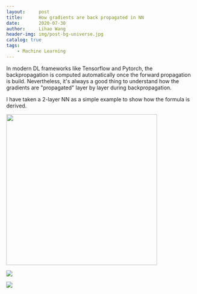 ```yaml
---
layout:     post
title:      How gradients are back propagated in NN
date:       2020-07-30
author:     Lihao Wang
header-img: img/post-bg-universe.jpg
catalog: true
tags:
    - Machine Learning
---
```




In modern DL frameworks like Tensorflow and Pytorch, the backpropagation is computed automatically once the forward propagation is build. Nevertheless, it's always a good thing to understand how the gradients are "propagated" layer by layer during backpropagation.

I have taken a 2-layer NN as a simple example to show how the formula is derived.

<img src="https://i.postimg.cc/Xv10F1Tb/Deepin-Capture-cran-zone-de-s-lection-20200730120631.png" style="width:400px;">

![](https://latex.codecogs.com/gif.latex?\dpi{300}&space;\begin{bmatrix}&space;a_{1}^{[2](1)}&space;&&space;a_{1}^{[2](2)}&space;&&space;...&space;&&space;a_{1}^{[2](m)}\\&space;a_{2}^{[2](1)}&space;&&space;a_{2}^{[2](2)}&space;&&space;...&space;&&space;a_{2}^{[2](m)}&space;\\&space;a_{3}^{[2](1)}&space;&&space;a_{3}^{[2](2)}&space;&&space;...&space;&&space;a_{3}^{[2](m)}&space;\end{bmatrix})





![](http://latex.codecogs.com/gif.latex?\\sigma=\sqrt{\frac{1}{n}{\sum_{k=1}^n(x_i-\bar{x})^2}})
